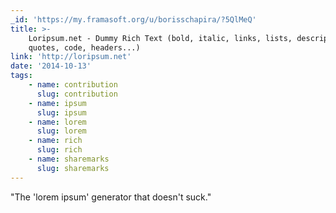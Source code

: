 ```yaml
---
_id: 'https://my.framasoft.org/u/borisschapira/?5QlMeQ'
title: >-
    Loripsum.net - Dummy Rich Text (bold, italic, links, lists, descriptions,
    quotes, code, headers...)
link: 'http://loripsum.net'
date: '2014-10-13'
tags:
    - name: contribution
      slug: contribution
    - name: ipsum
      slug: ipsum
    - name: lorem
      slug: lorem
    - name: rich
      slug: rich
    - name: sharemarks
      slug: sharemarks
---
```


<div class="markdown"><p>&quot;The 'lorem ipsum' generator that doesn't suck.&quot;
</p></div>

